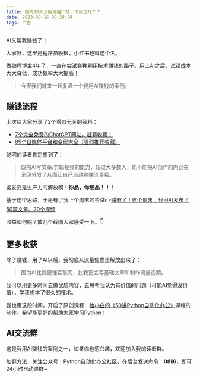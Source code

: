 ```yaml
---
title: 国内10大云服务器厂商，你用过几个？
date: 2023-08-16 00:24:04
tags: 广告
---
```


AI又帮我赚钱了！

大家好，这里是程序员晚枫，小红书也叫这个名。

做编程博主4年了，一直在尝试各种利用技术赚钱的路子。用上AI之后，试错成本大大降低，成功概率大大提高！

> 今天我们就来一起复盘一个我用AI赚钱的案例。

## 赚钱流程

上次给大家分享了2个看似无关的资料：

- [7个完全免费的ChatGPT网站，赶紧收藏！](https://mp.weixin.qq.com/s/-dtUCic75tRi8Vp_x31m3A)
- [85个自媒体平台和变现大全（强烈推荐收藏）](https://mp.weixin.qq.com/s/vG7AnDJ50KF-CbuserHPkA)

聪明的读者肯定想到了：

>  既然AI写文章/剪辑视频的能力，超过大多数人，能不能把AI创作的内容在全网分发？从而让自己自动躺赚流量费。


这妥妥是生产力的解放啊！**你品，你细品！！！**


基于这个思路，于是有了我上个周末的尝试👉[赚麻了！这个周末，我用AI发布了50篇文章、20个视频](https://mp.weixin.qq.com/s/ZY8WzQg0oA25wOsynq0Uyg)

收益如何呢？放几个截图大家感受一下。👇


## 更多收获

除了赚钱，用了AI以后，我彻底从流量焦虑里解放出来了：

> 因为AI比我更懂互联网，比我更会写基础文章和制作流量视频。

我可以用更多时间去做优质内容，去思考我认为有价值的问题（可能AI觉得没价值），学我想学了很久的技术。

我也用这段时间，开启了原创课程：[给小白的《50讲Python自动化办公》](https://www.python-office.com/course/50-python-office.html)课程的制作。希望能更好的帮助大家学习Python！


## AI交流群

这是我用AI赚钱的案例之一，如果你也感兴趣，欢迎加入我的读者群。

加群方法，关注公众号：Python自动化办公社区，在后台发送命令：**0816**，即可24小时自动进群~

